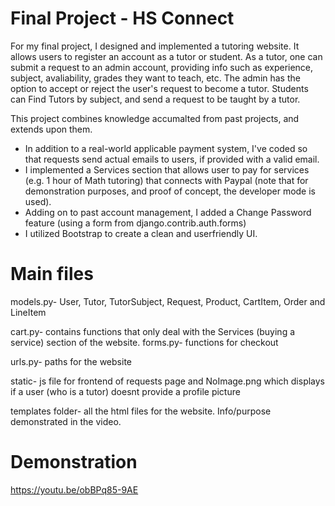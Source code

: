 # Final Project - HS Connect

For my final project, I designed and implemented a tutoring website. It allows users to register an account as a tutor or student. As a tutor, one can submit a request to an admin account, providing info such as experience, subject, avaliability, grades they want to teach, etc. The admin has the option to accept or reject the user's request to become a tutor. Students can Find Tutors by subject, and send a request to be taught by a tutor.

This project combines knowledge accumalted from past projects, and extends upon them. 
- In addition to a real-world applicable payment system, I've coded so that requests send actual emails to users, if provided with a valid email. 
- I implemented a Services section that allows user to pay for services (e.g. 1 hour of Math tutoring) that connects with Paypal (note that for demonstration purposes, and proof of concept, the developer mode is used).
- Adding on to past account management, I added a Change Password feature (using a form from django.contrib.auth.forms)
- I utilized Bootstrap to create a clean and userfriendly UI.

# Main files

models.py- User, Tutor, TutorSubject, Request, Product, CartItem, Order and LineItem

cart.py- contains functions that only deal with the Services (buying a service) section of the website.
forms.py- functions for checkout

urls.py- paths for the website

static- js file for frontend of requests page and NoImage.png which displays if a user (who is a tutor) doesnt provide a profile picture

templates folder- all the html files for the website. Info/purpose demonstrated in the video.

# Demonstration
https://youtu.be/obBPq85-9AE
